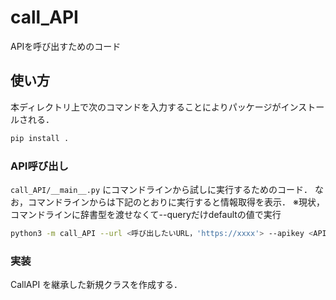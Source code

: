 # call_API

APIを呼び出すためのコード

## 使い方
本ディレクトリ上で次のコマンドを入力することによりパッケージがインストールされる．

```sh
pip install .
```


### API呼び出し

```call_API/__main__.py``` にコマンドラインから試しに実行するためのコード．
なお，コマンドラインからは下記のとおりに実行すると情報取得を表示．
※現状，コマンドラインに辞書型を渡せなくて--queryだけdefaultの値で実行

```sh
python3 -m call_API --url <呼び出したいURL，'https://xxxx'> --apikey <APIKey(入力がなければNone)> --query <クエリ，{'key1':'value1'}のように>
```

### 実装
CallAPI を継承した新規クラスを作成する．